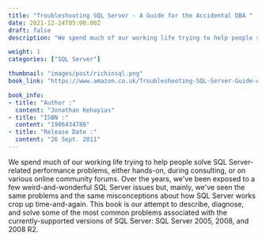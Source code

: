 ```yaml
---
title: "Troubleshooting SQL Server - A Guide for the Accidental DBA "
date: 2021-12-24T05:00:00Z
draft: false
description: "We spend much of our working life trying to help people solve SQL Server-related performance problems, either hands-on, during consulting, or on various online community forums."

weight: 1
categories: ["SQL Server"]

thumbnail: "images/post/richinsql.png"
book_link: "https://www.amazon.co.uk/Troubleshooting-SQL-Server-Guide-Accidental/dp/1906434786/ref=sr_1_1?dchild=1&keywords=Troubleshooting+SQL+Server+-+A+guide+for+the+accidental+DBA&qid=1633858133&qsid=258-5717528-6898663&sr=8-1&sres=1906434786%2CB012HU9YDO%2CB08BS4PW1B%2CB01M6DDAGF%2CB08JH22W42%2CB015CDDPD8%2CB01H5N8XRQ%2CB074DXNT7V%2CB07MDMDQZL%2CB089K5P3TD%2CB08129JFBF%2CB07K2V9SFN%2CB08MTBXQLM%2CB07F8RKF2W%2CB07PNFTPGB%2CB015S0Y50C&srpt=ABIS_BOOK"

book_info:
- title: "Author :"
  content: "Jonathan Kehayias"  
- title: "ISBN :"
  content: "1906434786"
- title: "Release Date :"
  content: "26 Sept. 2011"
---
```


We spend much of our working life trying to help people solve SQL Server-related performance problems, either hands-on, during consulting, or on various online community forums. Over the years, we've been exposed to a few weird-and-wonderful SQL Server issues but, mainly, we've seen the same problems and the same misconceptions about how SQL Server works crop up time-and-again. This book is our attempt to describe, diagnose, and solve some of the most common problems associated with the currently-supported versions of SQL Server: SQL Server 2005, 2008, and 2008 R2.